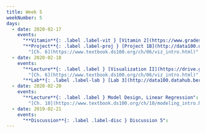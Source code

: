 ```yaml
---
title: Week 5
weekNumber: 5
days:
  - date: 2020-02-17
    events:
      "**Vitamin**{: .label .label-vit } [Vitamin 2](https://www.gradescope.com/courses/78615/assignments/361358/) (due Feb. 17)":
      "**Project**{: .label .label-proj } [Project 1B](http://data100.datahub.berkeley.edu/hub/user-redirect/git-sync?repo=https://github.com/DS-100/sp20&subPath=proj/proj1b/) (due Feb. 24)":
        "[Ch. 6](https://www.textbook.ds100.org/ch/06/viz_intro.html)"
  - date: 2020-02-18
    events:
      "**Lecture**{: .label .label } [Visualization II](https://drive.google.com/file/d/1VigN14FVNDLiUT9zdB8OaR42maHYyVZC/view?usp=sharing) ([code](http://data100.datahub.berkeley.edu/hub/user-redirect/git-sync?repo=https://github.com/DS-100/sp20&subPath=lecture/lec09/))":
        "[Ch. 6](https://www.textbook.ds100.org/ch/06/viz_intro.html)"
      "**Lab**{: .label .label-lab } [Lab 3](http://data100.datahub.berkeley.edu/hub/user-redirect/git-sync?repo=https://github.com/DS-100/sp20&subPath=lab/lab03/) (due Feb. 24)":
  - date: 2020-02-20
    events:
      "**Lecture**{: .label .label } Model Design, Linear Regression":
        "[Ch. 10](https://www.textbook.ds100.org/ch/10/modeling_intro.html), [Ch. 13](https://www.textbook.ds100.org/ch/13/linear_models.html)"
  - date: 2019-02-21
    events:
      "**Discussion**{: .label .label-disc } Discussion 5":
---
```

